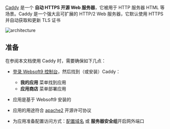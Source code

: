 [Caddy](https://caddyserver.com/) 是一个 **自动 HTTPS 开源 Web 服务器**，它被用于 HTTP 服务器 HTML  等场景。Caddy 是一个强大且可扩展的 HTTP/2 Web 服务器，它默认使用 HTTPS 并自动获取和更新 TLS 证书


![architecture](https://libs.websoft9.com/Websoft9/DocsPicture/zh/caddy/caddy-arch-websoft9.svg)


## 准备

在参阅本文档使用 Caddy 时，需要确保如下几点：

- [登录 Websoft9 控制台](./login-console)，然后找到（或安装）Caddy：
  - **我的应用** 菜单找到应用 
  - **应用商店** 菜单部署应用

- 应用是基于 Websoft9 安装的


- 应用的用途符合 [apache2](https://opensource.org/licenses/Apache-2.0) 开源许可协议


- 为应用准备配置访问方式：[配置域名](./domain-set) 或 **服务器安全组**开启网外端口